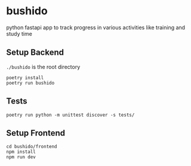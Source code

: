 # bushido
python fastapi app to track progress in various activities like training and study time

## Setup Backend
`./bushido` is the root directory

```
poetry install 
poetry run bushido
```

## Tests
```
poetry run python -m unittest discover -s tests/
```

## Setup Frontend
```
cd bushido/frontend
npm install
npm run dev
```

